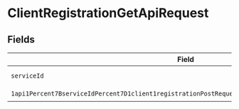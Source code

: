 # ClientRegistrationGetApiRequest


## Fields

| Field                                                                                                                                                                                                                             | Type                                                                                                                                                                                                                              | Required                                                                                                                                                                                                                          | Description                                                                                                                                                                                                                       |
| --------------------------------------------------------------------------------------------------------------------------------------------------------------------------------------------------------------------------------- | --------------------------------------------------------------------------------------------------------------------------------------------------------------------------------------------------------------------------------- | --------------------------------------------------------------------------------------------------------------------------------------------------------------------------------------------------------------------------------- | --------------------------------------------------------------------------------------------------------------------------------------------------------------------------------------------------------------------------------- |
| `serviceId`                                                                                                                                                                                                                       | *String*                                                                                                                                                                                                                          | :heavy_check_mark:                                                                                                                                                                                                                | A service ID.                                                                                                                                                                                                                     |
| `1api1Percent7BserviceIdPercent7D1client1registrationPostRequestBodyContentApplication1jsonSchema`                                                                                                                                | [1api1Percent7BserviceIdPercent7D1client1registrationPostRequestBodyContentApplication1jsonSchema](../../models/components/Oneapi1Percent7BserviceIdPercent7D1client1registrationPostRequestBodyContentApplication1jsonSchema.md) | :heavy_check_mark:                                                                                                                                                                                                                | N/A                                                                                                                                                                                                                               |